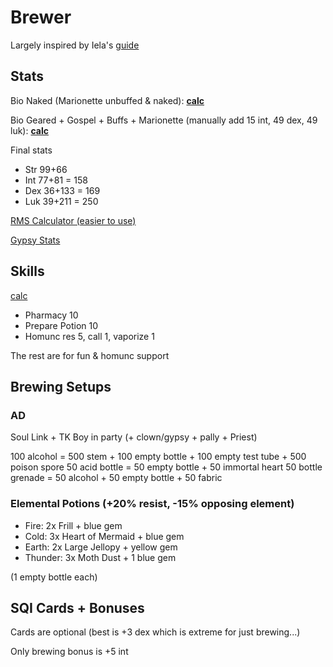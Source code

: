 # Brewer

Largely inspired by Iela's [guide](https://talontales.com/wiki/index.php/Biochemist_-_Iela%27s_Guide_to_Brewing)

## Stats

Bio Naked (Marionette unbuffed & naked): **[calc](https://kutsuru.github.io/ttcalculator/?_w43CjFEOwoMwDEPCr8OCDcO4QsO8w7PCgcKQw4p2B8K7TcK1wpLCjQHChcO7E8Kpw6zCgxvDrEXCliwnwo7Dh8OAwpHCiSNow6PCuMOgwok7w5LCvH7DlmcgNBYdw5IDwpEmw5vDhcK1SAwEwqgiZsK1w6vCqQUsw5bDkl3Crx89HV3CsXzDuEHDscK/dEd6wodqw4ZHw6ogw5lvacOZw5N3PgE)**

Bio Geared + Gospel + Buffs + Marionette (manually add 15 int, 49 dex, 49 luk): **[calc](https://kutsuru.github.io/ttcalculator/?_w43CjTEOw4IwDEXCr8OCDcOYwoAZKghKwqhYGBjCvx0bQmhpKcOQw6vCkyoCBCfDoFnClsKfw7Rtwplhw4hRIAdKZcKpQcKJA8OQwrd4IcKzwqNMwrLDhsK9FMKLwpUUw71awrZiwpTClSsnQcKdYmhJw4AjRsKKecK9w5VuwrDDkxR4wqRjfMKxJEs2K23DmMO8wqTDr8O3wpoHw6/CiD4pwoHDsQfDjMOvw6HDrEc1Khl7w6nDuBrCmlvCuMOUTw)**

Final stats

- Str 99+66
- Int 77+81 = 158
- Dex 36+133 = 169
- Luk 39+211 = 250

[RMS Calculator (easier to use)](https://ratemyserver.net/brew_calc.php)

[Gypsy Stats](https://kutsuru.github.io/ttcalculator/?_S050S8OySUzCgsOAJG8gw487ERXCpMKaw4LCmcOJw4XCicKJKUBuamnCqltiYloSEGcAcSEEQ1RDacKgXGJeSsOiIANOwqXCmTkpCnnCicK5wqnDuinCqcOFw4lFwpkFJcKZw7l5AA)

## Skills

[calc](https://skillsim.irowiki.org/bio.html?10JbGKCKGArF1cAaBeK)

- Pharmacy 10
- Prepare Potion 10
- Homunc res 5, call 1, vaporize 1

The rest are for fun & homunc support

## Brewing Setups

### AD

Soul Link + TK Boy in party (+ clown/gypsy + pally + Priest)

100 alcohol = 500 stem + 100 empty bottle + 100 empty test tube + 500 poison spore
50 acid bottle = 50 empty bottle + 50 immortal heart
50 bottle grenade = 50 alcohol + 50 empty bottle + 50 fabric

### Elemental Potions (+20% resist, -15% opposing element)

- Fire: 2x Frill + blue gem
- Cold: 3x Heart of Mermaid + blue gem
- Earth: 2x Large Jellopy + yellow gem
- Thunder: 3x Moth Dust + 1 blue gem

(1 empty bottle each)

## SQI Cards + Bonuses

Cards are optional (best is +3 dex which is extreme for just brewing...)

Only brewing bonus is +5 int
